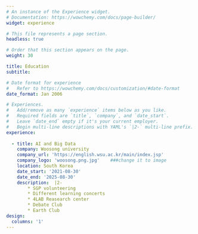 ```yaml
---
# An instance of the Experience widget.
# Documentation: https://wowchemy.com/docs/page-builder/
widget: experience

# This file represents a page section.
headless: true

# Order that this section appears on the page.
weight: 30

title: Education
subtitle:

# Date format for experience
#   Refer to https://wowchemy.com/docs/customization/#date-format
date_format: Jan 2006

# Experiences.
#   Add/remove as many `experience` items below as you like.
#   Required fields are `title`, `company`, and `date_start`.
#   Leave `date_end` empty if it's your current employer.
#   Begin multi-line descriptions with YAML's `|2-` multi-line prefix.
experience:
        
  - title: AI and Big Data
    company: Woosong university
    company_url: 'https://english.wsu.ac.kr/main/index.jsp'
    company_logo: 'woosong.png.jpg'    ###change it to image 
    location: South Korea
    date_start: '2021-08-30'
    date_end: '2025-08-30'
    description:  |2-
        * SGP volunteering
        * Different learning concerts
        * 4LAB Reasearch center
        * Debate Club
        * Earth Club
design:
  columns: '1'
---
```

